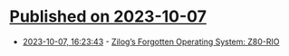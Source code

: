# [Published on 2023-10-07](index.md)

* [2023-10-07, 16:23:43](https://lobste.rs/s/2oapwq/zilog_s_forgotten_operating_system_z80) - [Zilog’s Forgotten Operating System: Z80-RIO](https://hackaday.com/2023/10/06/zilogs-forgotten-operating-system-z80-rio/)
